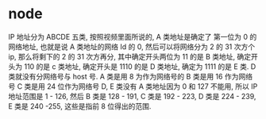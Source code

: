  # node

IP 地址分为 ABCDE 五类, 按照视频里面所说的, A 类地址是确定了
第一位为 0 的网络地址, 也就是说 A 类地址的网络 Id 的 0, 然后可以将网络分为 2 的 31 次方个 ip, 那么将剩下的 2 的 31 次方再分, 
其中确定开头两位为 11 的是 B 类地址, 确定开头为 110 的是 c 类地址, 确定开头是 1110 的是 D 类地址, 确定为 1111 的是 E 类.
D 类就没有分网络号与 host 号.
A 类是用 8 为作为网络号的
B 类是用 16 作为网络号
C 类是用 24 位作为网络号
D, E 类没有
A 类地址因为 0 和 127 不能用, 所以 IP 地址范围是 1 - 126,
然后 B 类是 128 - 191, C 类是 192 - 223, D 类是 224 - 239,
E 类是 240 -255, 这些是指前 8 位得出的范围.
```

```